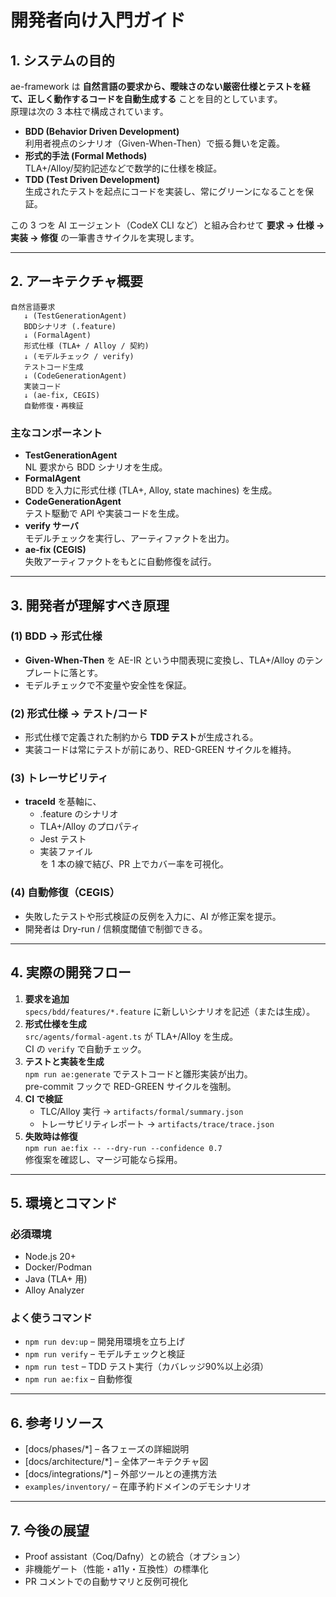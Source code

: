 # 開発者向け入門ガイド

## 1. システムの目的
ae-framework は **自然言語の要求から、曖昧さのない厳密仕様とテストを経て、正しく動作するコードを自動生成する** ことを目的としています。  
原理は次の 3 本柱で構成されています。

- **BDD (Behavior Driven Development)**  
  利用者視点のシナリオ（Given-When-Then）で振る舞いを定義。
- **形式的手法 (Formal Methods)**  
  TLA+/Alloy/契約記述などで数学的に仕様を検証。
- **TDD (Test Driven Development)**  
  生成されたテストを起点にコードを実装し、常にグリーンになることを保証。

この 3 つを AI エージェント（CodeX CLI など）と組み合わせて **要求 → 仕様 → 実装 → 修復** の一筆書きサイクルを実現します。

---

## 2. アーキテクチャ概要

```
自然言語要求
   ↓ (TestGenerationAgent)
   BDDシナリオ (.feature)
   ↓ (FormalAgent)
   形式仕様 (TLA+ / Alloy / 契約)
   ↓ (モデルチェック / verify)
   テストコード生成
   ↓ (CodeGenerationAgent)
   実装コード
   ↓ (ae-fix, CEGIS)
   自動修復・再検証
```

### 主なコンポーネント
- **TestGenerationAgent**  
  NL 要求から BDD シナリオを生成。
- **FormalAgent**  
  BDD を入力に形式仕様 (TLA+, Alloy, state machines) を生成。
- **CodeGenerationAgent**  
  テスト駆動で API や実装コードを生成。
- **verify サーバ**  
  モデルチェックを実行し、アーティファクトを出力。
- **ae-fix (CEGIS)**  
  失敗アーティファクトをもとに自動修復を試行。

---

## 3. 開発者が理解すべき原理

### (1) BDD → 形式仕様
- **Given-When-Then** を AE-IR という中間表現に変換し、TLA+/Alloy のテンプレートに落とす。  
- モデルチェックで不変量や安全性を保証。

### (2) 形式仕様 → テスト/コード
- 形式仕様で定義された制約から **TDD テスト**が生成される。  
- 実装コードは常にテストが前にあり、RED-GREEN サイクルを維持。

### (3) トレーサビリティ
- **traceId** を基軸に、  
  - .feature のシナリオ  
  - TLA+/Alloy のプロパティ  
  - Jest テスト  
  - 実装ファイル  
  を 1 本の線で結び、PR 上でカバー率を可視化。

### (4) 自動修復（CEGIS）
- 失敗したテストや形式検証の反例を入力に、AI が修正案を提示。  
- 開発者は Dry-run / 信頼度閾値で制御できる。

---

## 4. 実際の開発フロー

1. **要求を追加**  
   `specs/bdd/features/*.feature` に新しいシナリオを記述（または生成）。
2. **形式仕様を生成**  
   `src/agents/formal-agent.ts` が TLA+/Alloy を生成。  
   CI の `verify` で自動チェック。
3. **テストと実装を生成**  
   `npm run ae:generate` でテストコードと雛形実装が出力。  
   pre-commit フックで RED-GREEN サイクルを強制。
4. **CI で検証**  
   - TLC/Alloy 実行 → `artifacts/formal/summary.json`  
   - トレーサビリティレポート → `artifacts/trace/trace.json`
5. **失敗時は修復**  
   `npm run ae:fix -- --dry-run --confidence 0.7`  
   修復案を確認し、マージ可能なら採用。

---

## 5. 環境とコマンド

### 必須環境
- Node.js 20+
- Docker/Podman
- Java (TLA+ 用)
- Alloy Analyzer

### よく使うコマンド
- `npm run dev:up` – 開発用環境を立ち上げ  
- `npm run verify` – モデルチェックと検証  
- `npm run test` – TDD テスト実行（カバレッジ90%以上必須）  
- `npm run ae:fix` – 自動修復  

---

## 6. 参考リソース
- [docs/phases/*] – 各フェーズの詳細説明  
- [docs/architecture/*] – 全体アーキテクチャ図  
- [docs/integrations/*] – 外部ツールとの連携方法  
- `examples/inventory/` – 在庫予約ドメインのデモシナリオ  

---

## 7. 今後の展望
- Proof assistant（Coq/Dafny）との統合（オプション）  
- 非機能ゲート（性能・a11y・互換性）の標準化  
- PR コメントでの自動サマリと反例可視化  
